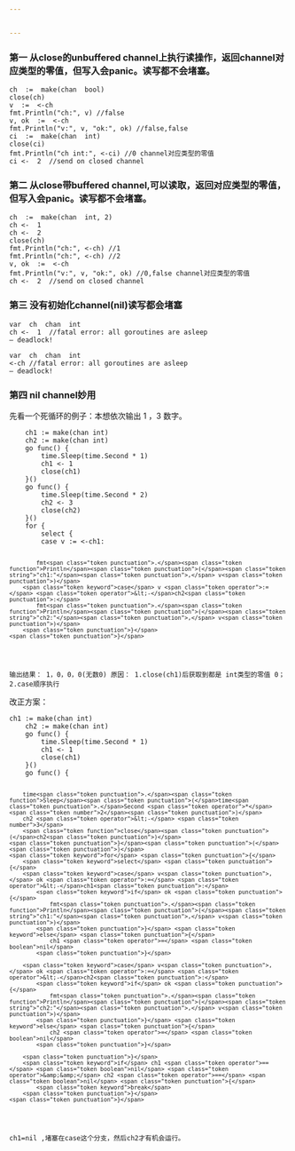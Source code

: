 ```yaml
---


---
```


<h3 id="第一--从close的unbuffered-channel上执行读操作，返回channel对应类型的零值，但写入会panic。读写都不会堵塞。">第一  从close的unbuffered channel上执行读操作，返回channel对应类型的零值，但写入会panic。读写都不会堵塞。</h3>
<pre class=" language-go"><code class="prism  language-go">ch  <span class="token operator">:=</span>  <span class="token function">make</span><span class="token punctuation">(</span><span class="token keyword">chan</span>  <span class="token builtin">bool</span><span class="token punctuation">)</span>
<span class="token function">close</span><span class="token punctuation">(</span>ch<span class="token punctuation">)</span>
v  <span class="token operator">:=</span>  <span class="token operator">&lt;-</span>ch
fmt<span class="token punctuation">.</span><span class="token function">Println</span><span class="token punctuation">(</span><span class="token string">"ch:"</span><span class="token punctuation">,</span> v<span class="token punctuation">)</span> <span class="token comment">//false</span>
v<span class="token punctuation">,</span> ok  <span class="token operator">:=</span>  <span class="token operator">&lt;-</span>ch
fmt<span class="token punctuation">.</span><span class="token function">Println</span><span class="token punctuation">(</span><span class="token string">"v:"</span><span class="token punctuation">,</span> v<span class="token punctuation">,</span> <span class="token string">"ok:"</span><span class="token punctuation">,</span> ok<span class="token punctuation">)</span> <span class="token comment">//false,false</span>
ci  <span class="token operator">:=</span>  <span class="token function">make</span><span class="token punctuation">(</span><span class="token keyword">chan</span>  <span class="token builtin">int</span><span class="token punctuation">)</span>
<span class="token function">close</span><span class="token punctuation">(</span>ci<span class="token punctuation">)</span>
fmt<span class="token punctuation">.</span><span class="token function">Println</span><span class="token punctuation">(</span><span class="token string">"ch int:"</span><span class="token punctuation">,</span> <span class="token operator">&lt;-</span>ci<span class="token punctuation">)</span> <span class="token comment">//0 channel对应类型的零值</span>
ci <span class="token operator">&lt;-</span>  <span class="token number">2</span>  <span class="token comment">//send on closed channel</span>
</code></pre>
<h3 id="第二-从close带buffered-channel可以读取，返回对应类型的零值，但写入会panic。读写都不会堵塞。">第二 从close带buffered channel,可以读取，返回对应类型的零值，但写入会panic。读写都不会堵塞。</h3>
<pre class=" language-go"><code class="prism  language-go">ch  <span class="token operator">:=</span>  <span class="token function">make</span><span class="token punctuation">(</span><span class="token keyword">chan</span>  <span class="token builtin">int</span><span class="token punctuation">,</span> <span class="token number">2</span><span class="token punctuation">)</span>
ch <span class="token operator">&lt;-</span>  <span class="token number">1</span>
ch <span class="token operator">&lt;-</span>  <span class="token number">2</span>
<span class="token function">close</span><span class="token punctuation">(</span>ch<span class="token punctuation">)</span>
fmt<span class="token punctuation">.</span><span class="token function">Println</span><span class="token punctuation">(</span><span class="token string">"ch:"</span><span class="token punctuation">,</span> <span class="token operator">&lt;-</span>ch<span class="token punctuation">)</span> <span class="token comment">//1</span>
fmt<span class="token punctuation">.</span><span class="token function">Println</span><span class="token punctuation">(</span><span class="token string">"ch:"</span><span class="token punctuation">,</span> <span class="token operator">&lt;-</span>ch<span class="token punctuation">)</span> <span class="token comment">//2</span>
v<span class="token punctuation">,</span> ok  <span class="token operator">:=</span>  <span class="token operator">&lt;-</span>ch
fmt<span class="token punctuation">.</span><span class="token function">Println</span><span class="token punctuation">(</span><span class="token string">"v:"</span><span class="token punctuation">,</span> v<span class="token punctuation">,</span> <span class="token string">"ok:"</span><span class="token punctuation">,</span> ok<span class="token punctuation">)</span> <span class="token comment">//0,false channel对应类型的零值</span>
ch <span class="token operator">&lt;-</span>  <span class="token number">2</span>  <span class="token comment">//send on closed channel</span>
</code></pre>
<h3 id="第三-没有初始化channelnil读写都会堵塞">第三 没有初始化channel(nil)读写都会堵塞</h3>
<pre class=" language-go"><code class="prism  language-go"><span class="token keyword">var</span>  ch  <span class="token keyword">chan</span>  <span class="token builtin">int</span>
ch <span class="token operator">&lt;-</span>  <span class="token number">1</span>  <span class="token comment">//fatal error: all goroutines are asleep </span>
– deadlock<span class="token operator">!</span>
</code></pre>
<pre class=" language-go"><code class="prism  language-go"><span class="token keyword">var</span>  ch  <span class="token keyword">chan</span>  <span class="token builtin">int</span>
<span class="token operator">&lt;-</span>ch <span class="token comment">//fatal error: all goroutines are asleep </span>
– deadlock<span class="token operator">!</span>
</code></pre>
<h3 id="第四-nil-channel妙用">第四 nil channel妙用</h3>
<p>先看一个死循环的例子：本想依次输出 1 ，3 数字。</p>
<pre class=" language-go"><code class="prism  language-go">    ch1 <span class="token operator">:=</span> <span class="token function">make</span><span class="token punctuation">(</span><span class="token keyword">chan</span> <span class="token builtin">int</span><span class="token punctuation">)</span>
	ch2 <span class="token operator">:=</span> <span class="token function">make</span><span class="token punctuation">(</span><span class="token keyword">chan</span> <span class="token builtin">int</span><span class="token punctuation">)</span>
	<span class="token keyword">go</span> <span class="token keyword">func</span><span class="token punctuation">(</span><span class="token punctuation">)</span> <span class="token punctuation">{</span>
		time<span class="token punctuation">.</span><span class="token function">Sleep</span><span class="token punctuation">(</span>time<span class="token punctuation">.</span>Second <span class="token operator">*</span> <span class="token number">1</span><span class="token punctuation">)</span>
		ch1 <span class="token operator">&lt;-</span> <span class="token number">1</span>
		<span class="token function">close</span><span class="token punctuation">(</span>ch1<span class="token punctuation">)</span>
	<span class="token punctuation">}</span><span class="token punctuation">(</span><span class="token punctuation">)</span>
	<span class="token keyword">go</span> <span class="token keyword">func</span><span class="token punctuation">(</span><span class="token punctuation">)</span> <span class="token punctuation">{</span>
        time<span class="token punctuation">.</span><span class="token function">Sleep</span><span class="token punctuation">(</span>time<span class="token punctuation">.</span>Second <span class="token operator">*</span> <span class="token number">2</span><span class="token punctuation">)</span>
		ch2 <span class="token operator">&lt;-</span> <span class="token number">3</span>
		<span class="token function">close</span><span class="token punctuation">(</span>ch2<span class="token punctuation">)</span>
	<span class="token punctuation">}</span><span class="token punctuation">(</span><span class="token punctuation">)</span>
	<span class="token keyword">for</span> <span class="token punctuation">{</span>
		<span class="token keyword">select</span> <span class="token punctuation">{</span>
		<span class="token keyword">case</span> v <span class="token operator">:=</span> <span class="token operator">&lt;-</span>ch1<span class="token punctuation">:</span>

			fmt<span class="token punctuation">.</span><span class="token function">Println</span><span class="token punctuation">(</span><span class="token string">"ch1:"</span><span class="token punctuation">,</span> v<span class="token punctuation">)</span>
		<span class="token keyword">case</span> v <span class="token operator">:=</span> <span class="token operator">&lt;-</span>ch2<span class="token punctuation">:</span>
			fmt<span class="token punctuation">.</span><span class="token function">Println</span><span class="token punctuation">(</span><span class="token string">"ch2:"</span><span class="token punctuation">,</span> v<span class="token punctuation">)</span>
		<span class="token punctuation">}</span>
	<span class="token punctuation">}</span>
</code></pre>
<p><code>输出结果： 1，0，0，0(无数0) 原因： 1.close(ch1)后获取到都是 int类型的零值 0； 2.case顺序执行</code></p>
<p>改正方案：</p>
<pre class=" language-go"><code class="prism  language-go">ch1 <span class="token operator">:=</span> <span class="token function">make</span><span class="token punctuation">(</span><span class="token keyword">chan</span> <span class="token builtin">int</span><span class="token punctuation">)</span>
	ch2 <span class="token operator">:=</span> <span class="token function">make</span><span class="token punctuation">(</span><span class="token keyword">chan</span> <span class="token builtin">int</span><span class="token punctuation">)</span>
	<span class="token keyword">go</span> <span class="token keyword">func</span><span class="token punctuation">(</span><span class="token punctuation">)</span> <span class="token punctuation">{</span>
		time<span class="token punctuation">.</span><span class="token function">Sleep</span><span class="token punctuation">(</span>time<span class="token punctuation">.</span>Second <span class="token operator">*</span> <span class="token number">1</span><span class="token punctuation">)</span>
		ch1 <span class="token operator">&lt;-</span> <span class="token number">1</span>
		<span class="token function">close</span><span class="token punctuation">(</span>ch1<span class="token punctuation">)</span>
	<span class="token punctuation">}</span><span class="token punctuation">(</span><span class="token punctuation">)</span>
	<span class="token keyword">go</span> <span class="token keyword">func</span><span class="token punctuation">(</span><span class="token punctuation">)</span> <span class="token punctuation">{</span>

		time<span class="token punctuation">.</span><span class="token function">Sleep</span><span class="token punctuation">(</span>time<span class="token punctuation">.</span>Second <span class="token operator">*</span> <span class="token number">2</span><span class="token punctuation">)</span>
		ch2 <span class="token operator">&lt;-</span> <span class="token number">3</span>
		<span class="token function">close</span><span class="token punctuation">(</span>ch2<span class="token punctuation">)</span>
	<span class="token punctuation">}</span><span class="token punctuation">(</span><span class="token punctuation">)</span>
	<span class="token keyword">for</span> <span class="token punctuation">{</span>
		<span class="token keyword">select</span> <span class="token punctuation">{</span>
		<span class="token keyword">case</span> v<span class="token punctuation">,</span> ok <span class="token operator">:=</span> <span class="token operator">&lt;-</span>ch1<span class="token punctuation">:</span>
			<span class="token keyword">if</span> ok <span class="token punctuation">{</span>
				fmt<span class="token punctuation">.</span><span class="token function">Println</span><span class="token punctuation">(</span><span class="token string">"ch1:"</span><span class="token punctuation">,</span> v<span class="token punctuation">)</span>
			<span class="token punctuation">}</span> <span class="token keyword">else</span> <span class="token punctuation">{</span>
				ch1 <span class="token operator">=</span> <span class="token boolean">nil</span>
			<span class="token punctuation">}</span>

		<span class="token keyword">case</span> v<span class="token punctuation">,</span> ok <span class="token operator">:=</span> <span class="token operator">&lt;-</span>ch2<span class="token punctuation">:</span>
			<span class="token keyword">if</span> ok <span class="token punctuation">{</span>
				fmt<span class="token punctuation">.</span><span class="token function">Println</span><span class="token punctuation">(</span><span class="token string">"ch2:"</span><span class="token punctuation">,</span> v<span class="token punctuation">)</span>
			<span class="token punctuation">}</span> <span class="token keyword">else</span> <span class="token punctuation">{</span>
				ch2 <span class="token operator">=</span> <span class="token boolean">nil</span>
			<span class="token punctuation">}</span>

		<span class="token punctuation">}</span>
		<span class="token keyword">if</span> ch1 <span class="token operator">==</span> <span class="token boolean">nil</span> <span class="token operator">&amp;&amp;</span> ch2 <span class="token operator">==</span> <span class="token boolean">nil</span> <span class="token punctuation">{</span>
			<span class="token keyword">break</span>
		<span class="token punctuation">}</span>
	<span class="token punctuation">}</span>
</code></pre>
<p><code>ch1=nil ,堵塞在case这个分支，然后ch2才有机会运行。</code></p>

